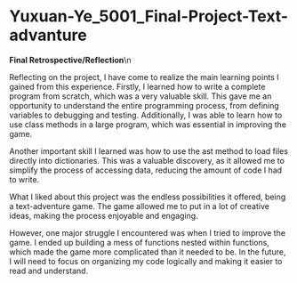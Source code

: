 # Yuxuan-Ye_5001_Final-Project-Text-advanture


**Final Retrospective/Reflection**\n

Reflecting on the project, I have come to realize the main learning points I gained from this experience. Firstly, I learned how to write a complete program from scratch, which was a very valuable skill. This gave me an opportunity to understand the entire programming process, from defining variables to debugging and testing. Additionally, I was able to learn how to use class methods in a large program, which was essential in improving the game.

Another important skill I learned was how to use the ast method to load files directly into dictionaries. This was a valuable discovery, as it allowed me to simplify the process of accessing data, reducing the amount of code I had to write.

What I liked about this project was the endless possibilities it offered, being a text-adventure game. The game allowed me to put in a lot of creative ideas, making the process enjoyable and engaging.

However, one major struggle I encountered was when I tried to improve the game. I ended up building a mess of functions nested within functions, which made the game more complicated than it needed to be. In the future, I will need to focus on organizing my code logically and making it easier to read and understand.

